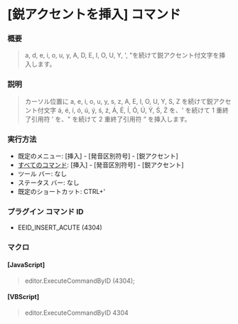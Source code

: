 # \[鋭アクセントを挿入\] コマンド

### 概要

> a, d, e, i, o, u, y, A, D, E, I, O, U, Y, ', "を続けて鋭アクセント付文字を挿入します。

### 説明

> カーソル位置に a, e, i, o, u, y, s, z, A, E, I, O, U, Y, S, Z を続けて鋭アクセント付文字 á, é, í, ó, ú, ý, ś, ź, Á, É, Í, Ó, Ú, Ý, Ś, Ź を、' を続けて 1 重終了引用符 ’ を、" を続けて 2 重終了引用符 ” を挿入します。

### 実行方法

- 既定のメニュー: \[挿入\] \- \[発音区別符号\] \- \[鋭アクセント\]
- [すべてのコマンド](../../glossary/allcommands): \[挿入\] \- \[発音区別符号\] \- \[鋭アクセント\]
- ツール バー: なし
- ステータス バー: なし
- 既定のショートカット: CTRL+'

### プラグイン コマンド ID

- EEID\_INSERT\_ACUTE (4304)

### マクロ

#### \[JavaScript\]

> editor.ExecuteCommandByID (4304);

#### \[VBScript\]

> editor.ExecuteCommandByID 4304